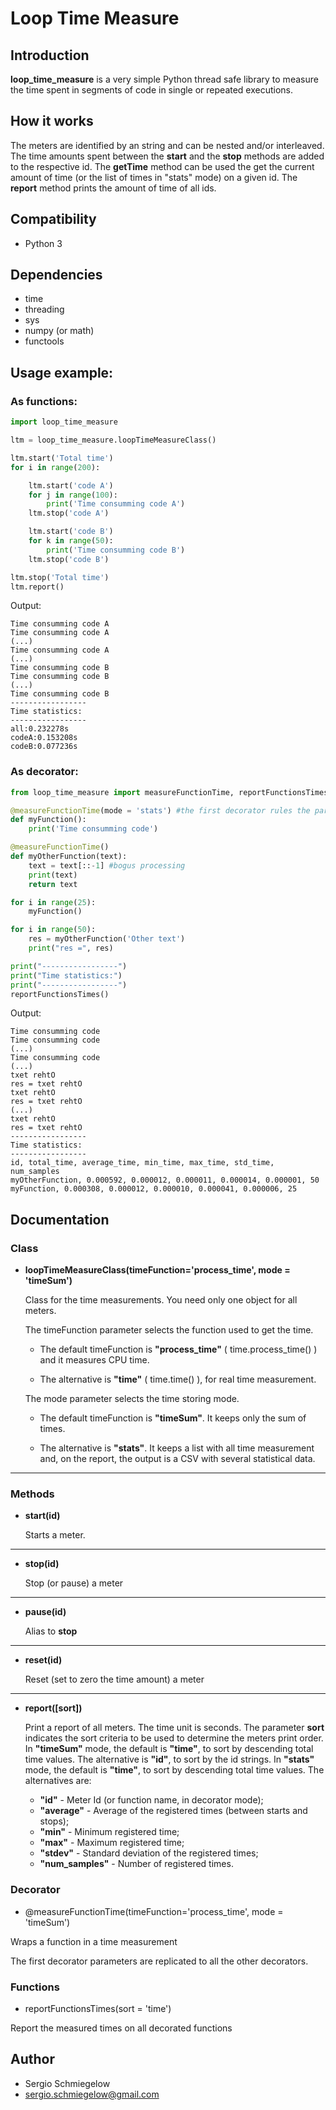 # Loop Time Measure

## Introduction
**loop_time_measure** is a very simple Python thread safe library to measure the time spent in segments of code in single or repeated executions.

## How it works
The meters are identified by an string and can be nested and/or interleaved.
The time amounts spent between the **start** and the **stop** methods are added to the respective id.
The **getTime** method can be used the get the current amount of time (or the list of times in "stats" mode) on a given id.
The **report** method prints the amount of time of all ids.

## Compatibility
* Python 3

## Dependencies
* time
* threading
* sys
* numpy (or math)
* functools

## Usage example:
### As functions:
```python
import loop_time_measure

ltm = loop_time_measure.loopTimeMeasureClass()

ltm.start('Total time')
for i in range(200):

    ltm.start('code A')
    for j in range(100):
        print('Time consumming code A')
    ltm.stop('code A')

    ltm.start('code B')
    for k in range(50):
        print('Time consumming code B')
    ltm.stop('code B')

ltm.stop('Total time')
ltm.report()
```
Output:
```
Time consumming code A
Time consumming code A
(...)
Time consumming code A
(...)
Time consumming code B
Time consumming code B
(...)
Time consumming code B
-----------------
Time statistics:
-----------------
all:0.232278s
codeA:0.153208s
codeB:0.077236s

```
### As decorator:
```python
from loop_time_measure import measureFunctionTime, reportFunctionsTimes

@measureFunctionTime(mode = 'stats') #the first decorator rules the parameters
def myFunction():
    print('Time consumming code')

@measureFunctionTime()
def myOtherFunction(text):
    text = text[::-1] #bogus processing
    print(text)
    return text

for i in range(25):
    myFunction()

for i in range(50):
    res = myOtherFunction('Other text')
    print("res =", res)

print("-----------------")
print("Time statistics:")
print("-----------------")
reportFunctionsTimes()
```
Output:
```
Time consumming code
Time consumming code
(...)
Time consumming code
(...)
txet rehtO
res = txet rehtO
txet rehtO
res = txet rehtO
(...)
txet rehtO
res = txet rehtO
-----------------
Time statistics:
-----------------
id, total_time, average_time, min_time, max_time, std_time, num_samples
myOtherFunction, 0.000592, 0.000012, 0.000011, 0.000014, 0.000001, 50
myFunction, 0.000308, 0.000012, 0.000010, 0.000041, 0.000006, 25
```
## Documentation

### Class
* **loopTimeMeasureClass(timeFunction='process_time', mode = 'timeSum')**

    Class for the time measurements. You need only one object for all meters.

    The timeFunction parameter selects the function used to get the time.

    * The default timeFunction is **"process_time"** ( time.process_time() ) and it measures CPU time.

    * The alternative is **"time"** ( time.time() ), for real time measurement.

    The mode parameter selects the time storing mode.

    * The default timeFunction is **"timeSum"**. It keeps only the sum of times.

    * The alternative is **"stats"**. It keeps a list with all time measurement and, on the report, the output is a CSV with several statistical data.
---
### Methods
* **start(id)**

    Starts a meter.
---
* **stop(id)**

    Stop (or pause) a meter
---
* **pause(id)**

    Alias to **stop**
---
* **reset(id)**

    Reset (set to zero the time amount) a meter
---
* **report([sort])**

    Print a report of all meters. The time unit is seconds. The parameter **sort** indicates the sort criteria to be used to determine the meters print order.
    In **"timeSum"** mode, the default is **"time"**, to sort by descending total time values. The alternative is **"id"**, to sort by the id strings.
    In **"stats"** mode, the default is **"time"**, to sort by descending total time values. The alternatives are:
    * **"id"** - Meter Id (or function name, in decorator mode);
    * **"average"** - Average of the registered times (between starts and stops);
    * **"min"** - Minimum registered time;
    * **"max"** - Maximum registered time;
    * **"stdev"** - Standard deviation of the registered times;
    * **"num_samples"** - Number of registered times.

### Decorator
* @measureFunctionTime(timeFunction='process_time', mode = 'timeSum')

Wraps a function in a time measurement

The first decorator parameters are replicated to all the other decorators.
### Functions
* reportFunctionsTimes(sort = 'time')

Report the measured times on all decorated functions
## Author
* Sergio Schmiegelow
* sergio.schmiegelow@gmail.com
